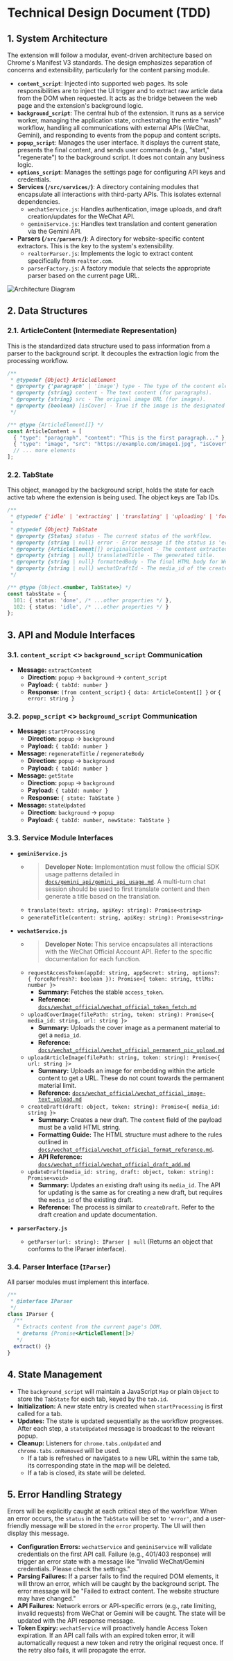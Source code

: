 # Technical Design Document (TDD)

## 1. System Architecture

The extension will follow a modular, event-driven architecture based on Chrome's Manifest V3 standards. The design emphasizes separation of concerns and extensibility, particularly for the content parsing module.

- **`content_script`**: Injected into supported web pages. Its sole responsibilities are to inject the UI trigger and to extract raw article data from the DOM when requested. It acts as the bridge between the web page and the extension's background logic.
- **`background_script`**: The central hub of the extension. It runs as a service worker, managing the application state, orchestrating the entire "wash" workflow, handling all communications with external APIs (WeChat, Gemini), and responding to events from the popup and content scripts.
- **`popup_script`**: Manages the user interface. It displays the current state, presents the final content, and sends user commands (e.g., "start," "regenerate") to the background script. It does not contain any business logic.
- **`options_script`**: Manages the settings page for configuring API keys and credentials.
- **Services (`/src/services/`)**: A directory containing modules that encapsulate all interactions with third-party APIs. This isolates external dependencies.
    - `wechatService.js`: Handles authentication, image uploads, and draft creation/updates for the WeChat API.
    - `geminiService.js`: Handles text translation and content generation via the Gemini API.
- **Parsers (`/src/parsers/`)**: A directory for website-specific content extractors. This is the key to the system's extensibility.
    - `realtorParser.js`: Implements the logic to extract content specifically from `realtor.com`.
    - `parserFactory.js`: A factory module that selects the appropriate parser based on the current page URL.

![Architecture Diagram](https://i.imgur.com/example.png)  <!-- Placeholder for a diagram -->

## 2. Data Structures

### 2.1. ArticleContent (Intermediate Representation)

This is the standardized data structure used to pass information from a parser to the background script. It decouples the extraction logic from the processing workflow.

```typescript
/**
 * @typedef {Object} ArticleElement
 * @property {'paragraph' | 'image'} type - The type of the content element.
 * @property {string} content - The text content (for paragraphs).
 * @property {string} src - The original image URL (for images).
 * @property {boolean} [isCover] - True if the image is the designated cover image.
 */

/** @type {ArticleElement[]} */
const ArticleContent = [
  { "type": "paragraph", "content": "This is the first paragraph..." },
  { "type": "image", "src": "https://example.com/image1.jpg", "isCover": true },
  // ... more elements
];
```

### 2.2. TabState

This object, managed by the background script, holds the state for each active tab where the extension is being used. The object keys are Tab IDs.

```typescript
/**
 * @typedef {'idle' | 'extracting' | 'translating' | 'uploading' | 'formatting' | 'done' | 'error'} Status
 *
 * @typedef {Object} TabState
 * @property {Status} status - The current status of the workflow.
 * @property {string | null} error - Error message if the status is 'error'.
 * @property {ArticleElement[]} originalContent - The content extracted from the page.
 * @property {string | null} translatedTitle - The generated title.
 * @property {string | null} formattedBody - The final HTML body for WeChat.
 * @property {string | null} wechatDraftId - The media_id of the created/updated draft.
 */

/** @type {Object.<number, TabState>} */
const tabsState = {
  101: { status: 'done', /* ...other properties */ },
  102: { status: 'idle', /* ...other properties */ }
};
```

## 3. API and Module Interfaces

### 3.1. `content_script` <> `background_script` Communication

- **Message:** `extractContent`
    - **Direction:** `popup` -> `background` -> `content_script`
    - **Payload:** `{ tabId: number }`
    - **Response:** `(from content_script)` `{ data: ArticleContent[] }` or `{ error: string }`

### 3.2. `popup_script` <> `background_script` Communication

- **Message:** `startProcessing`
    - **Direction:** `popup` -> `background`
    - **Payload:** `{ tabId: number }`
- **Message:** `regenerateTitle` / `regenerateBody`
    - **Direction:** `popup` -> `background`
    - **Payload:** `{ tabId: number }`
- **Message:** `getState`
    - **Direction:** `popup` -> `background`
    - **Payload:** `{ tabId: number }`
    - **Response:** `{ state: TabState }`
- **Message:** `stateUpdated`
    - **Direction:** `background` -> `popup`
    - **Payload:** `{ tabId: number, newState: TabState }`

### 3.3. Service Module Interfaces

- **`geminiService.js`**
    - > **Developer Note:** Implementation must follow the official SDK usage patterns detailed in [`docs/gemini_api/gemini_api_usage.md`](./gemini_api/gemini_api_usage.md). A multi-turn chat session should be used to first translate content and then generate a title based on the translation.
    - `translate(text: string, apiKey: string): Promise<string>`
    - `generateTitle(content: string, apiKey: string): Promise<string>`

- **`wechatService.js`**
    - > **Developer Note:** This service encapsulates all interactions with the WeChat Official Account API. Refer to the specific documentation for each function.
    - `requestAccessToken(appId: string, appSecret: string, options?: { forceRefresh?: boolean }): Promise<{ token: string, ttlMs: number }>`
        - **Summary:** Fetches the stable `access_token`.
        - **Reference:** [`docs/wechat_official/wechat_official_token_fetch.md`](./wechat_official/wechat_official_token_fetch.md)
    - `uploadCoverImage(filePath: string, token: string): Promise<{ media_id: string, url: string }>`
        - **Summary:** Uploads the cover image as a permanent material to get a `media_id`.
        - **Reference:** [`docs/wechat_official/wechat_official_permanent_pic_upload.md`](./wechat_official/wechat_official_permanent_pic_upload.md)
    - `uploadArticleImage(filePath: string, token: string): Promise<{ url: string }>`
        - **Summary:** Uploads an image for embedding within the article content to get a URL. These do not count towards the permanent material limit.
        - **Reference:** [`docs/wechat_official/wechat_official_image-text_upload.md`](./wechat_official/wechat_official_image-text_upload.md)
    - `createDraft(draft: object, token: string): Promise<{ media_id: string }>`
        - **Summary:** Creates a new draft. The `content` field of the payload must be a valid HTML string.
        - **Formatting Guide:** The HTML structure must adhere to the rules outlined in [`docs/wechat_official/wechat_official_format_reference.md`](./wechat_official/wechat_official_format_reference.md).
        - **API Reference:** [`docs/wechat_official/wechat_official_draft_add.md`](./wechat_official/wechat_official_draft_add.md)
    - `updateDraft(media_id: string, draft: object, token: string): Promise<void>`
        - **Summary:** Updates an existing draft using its `media_id`. The API for updating is the same as for creating a new draft, but requires the `media_id` of the existing draft.
        - **Reference:** The process is similar to `createDraft`. Refer to the draft creation and update documentation.

- **`parserFactory.js`**
    - `getParser(url: string): IParser | null` (Returns an object that conforms to the IParser interface).

### 3.4. Parser Interface (`IParser`)

All parser modules must implement this interface.

```typescript
/**
 * @interface IParser
 */
class IParser {
  /**
   * Extracts content from the current page's DOM.
   * @returns {Promise<ArticleElement[]>}
   */
  extract() {}
}
```

## 4. State Management

- The `background_script` will maintain a JavaScript `Map` or plain `Object` to store the `TabState` for each tab, keyed by the `tab.id`.
- **Initialization:** A new state entry is created when `startProcessing` is first called for a tab.
- **Updates:** The state is updated sequentially as the workflow progresses. After each step, a `stateUpdated` message is broadcast to the relevant popup.
- **Cleanup:** Listeners for `chrome.tabs.onUpdated` and `chrome.tabs.onRemoved` will be used.
    - If a tab is refreshed or navigates to a new URL within the same tab, its corresponding state in the map will be deleted.
    - If a tab is closed, its state will be deleted.

## 5. Error Handling Strategy

Errors will be explicitly caught at each critical step of the workflow. When an error occurs, the `status` in the `TabState` will be set to `'error'`, and a user-friendly message will be stored in the `error` property. The UI will then display this message.

- **Configuration Errors:** `wechatService` and `geminiService` will validate credentials on the first API call. Failure (e.g., 401/403 response) will trigger an error state with a message like "Invalid WeChat/Gemini credentials. Please check the settings."
- **Parsing Failures:** If a parser fails to find the required DOM elements, it will throw an error, which will be caught by the background script. The error message will be "Failed to extract content. The website structure may have changed."
- **API Failures:** Network errors or API-specific errors (e.g., rate limiting, invalid requests) from WeChat or Gemini will be caught. The state will be updated with the API response message.
- **Token Expiry:** `wechatService` will proactively handle Access Token expiration. If an API call fails with an expired token error, it will automatically request a new token and retry the original request once. If the retry also fails, it will propagate the error.
